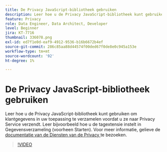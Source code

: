 ```yaml
---
title: De Privacy JavaScript-bibliotheek gebruiken
description: Leer hoe u de Privacy JavaScript-bibliotheek kunt gebruiken om klantgegevens in uw toepassing te verzamelen voordat u ze naar Privacy Service verzendt. Leer bijvoorbeeld hoe u de tagextensie instelt in Gegevensverzameling (voorheen Starten).
feature: Privacy
role: Data Engineer, Data Architect, Developer
level: Beginner
jira: KT-7716
thumbnail: 336078.png
exl-id: ed7f1e0d-eaf9-4912-9536-b16b6672b4ef
source-git-commit: 286c85aa88d44574f00ded67f0de8e0c945a153e
workflow-type: tm+mt
source-wordcount: '92'
ht-degree: 1%

---
```



# De Privacy JavaScript-bibliotheek gebruiken

Leer hoe u de Privacy JavaScript-bibliotheek kunt gebruiken om klantgegevens in uw toepassing te verzamelen voordat u ze naar Privacy Service verzendt. Leer bijvoorbeeld hoe u de tagextensie instelt in Gegevensverzameling (voorheen Starten). Voor meer informatie, gelieve de [ documentatie van de Diensten van de Privacy ](https://experienceleague.adobe.com/docs/experience-platform/privacy/home.html?lang=nl) te bezoeken.

>[!VIDEO](https://video.tv.adobe.com/v/336078?learn=on&enablevpops)
